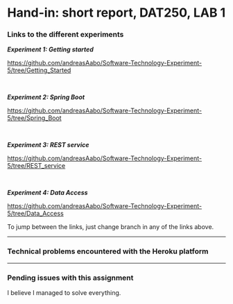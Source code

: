 <h1> Hand-in: short report, DAT250, LAB 1 </h1>


<h3> Links to the different experiments </h3>

***Experiment 1: Getting started***

https://github.com/andreasAabo/Software-Technology-Experiment-5/tree/Getting_Started

<br>

***Experiment 2: Spring Boot***

https://github.com/andreasAabo/Software-Technology-Experiment-5/tree/Spring_Boot

<br>

***Experiment 3: REST service***

https://github.com/andreasAabo/Software-Technology-Experiment-5/tree/REST_service

<br>

***Experiment 4: Data Access***

https://github.com/andreasAabo/Software-Technology-Experiment-5/tree/Data_Access


To jump between the links, just change branch in any of the links above.

---

<h3> Technical problems encountered with the Heroku platform </h3>


---

<h3>  Pending issues with this assignment  </h3>

I believe I managed to solve everything.


